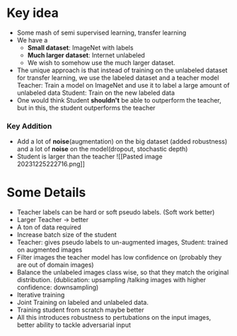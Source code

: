 # Key idea
- Some mash of semi supervised learning, transfer learning
- We have a 
	- **Small dataset**: ImageNet with labels
	- **Much larger dataset**: Internet unlabeled
	- We wish to somehow use the much larger dataset.
- The unique approach is that instead of training on the unlabeled dataset for transfer learning, we use the labeled dataset and a teacher model
Teacher: Train a model on ImageNet and use it to label a large amount of unlabeled data
Student: Train on the new labeled data
- One would think Student **shouldn't** be able to outperform the teacher, but in this, the student outperforms the teacher
### Key Addition
- Add a lot of **noise**(augmentation) on the big dataset (added robustness) and a lot of **noise** on the model(dropout, stochastic depth)
- Student is larger than the teacher
 ![[Pasted image 20231225222716.png]]
# Some Details
- Teacher labels can be hard or soft pseudo labels. (Soft work better)
- Larger Teacher -> better
- A ton of data required
- Increase batch size of the student
- Teacher: gives pseudo labels to un-augmented images, Student: trained on augmented images
- Filter images the teacher model has low confidence on (probably they are out of domain images)
- Balance the unlabeled images class wise, so that they match the original distribution. (dublication: upsampling /talking images with higher confidence: downsampling)
- Iterative training
- Joint Training on labeled and unlabeled data.
- Training student from scratch maybe better
- All this introduces robustness to pertubations on the input images, better ability to tackle adversarial input
